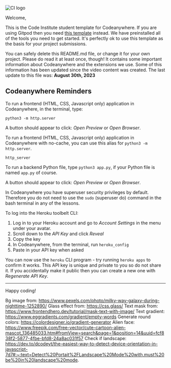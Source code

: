 ![CI logo](https://codeinstitute.s3.amazonaws.com/fullstack/ci_logo_small.png)

Welcome,

This is the Code Institute student template for Codeanywhere. If you are using Gitpod then you need [this template](https://github.com/Code-Institute-Org/gitpod-full-template) instead. We have preinstalled all of the tools you need to get started. It's perfectly ok to use this template as the basis for your project submissions.

You can safely delete this README.md file, or change it for your own project. Please do read it at least once, though! It contains some important information about Codeanywhere and the extensions we use. Some of this information has been updated since the video content was created. The last update to this file was: **August 30th, 2023**

## Codeanywhere Reminders

To run a frontend (HTML, CSS, Javascript only) application in Codeanywhere, in the terminal, type:

`python3 -m http.server`

A button should appear to click: _Open Preview_ or _Open Browser_.

To run a frontend (HTML, CSS, Javascript only) application in Codeanywhere with no-cache, you can use this alias for `python3 -m http.server`.

`http_server`

To run a backend Python file, type `python3 app.py`, if your Python file is named `app.py` of course.

A button should appear to click: _Open Preview_ or _Open Browser_.

In Codeanywhere you have superuser security privileges by default. Therefore you do not need to use the `sudo` (superuser do) command in the bash terminal in any of the lessons.

To log into the Heroku toolbelt CLI:

1. Log in to your Heroku account and go to _Account Settings_ in the menu under your avatar.
2. Scroll down to the _API Key_ and click _Reveal_
3. Copy the key
4. In Codeanywhere, from the terminal, run `heroku_config`
5. Paste in your API key when asked

You can now use the `heroku` CLI program - try running `heroku apps` to confirm it works. This API key is unique and private to you so do not share it. If you accidentally make it public then you can create a new one with _Regenerate API Key_.

---

Happy coding!

Bg image from: https://www.pexels.com/photo/milky-way-galaxy-during-nighttime-1252890/
Glass effect from: https://css.glass/
Text mask from: https://www.frontendhero.dev/tutorial/mask-text-with-image/
Text gradient: https://www.eggradients.com/gradient/empty-words
Generate round colors: https://colordesigner.io/gradient-generator
Alien face: https://www.freepik.com/free-vector/cute-cartoon-alien-mascot_136485033.htm#fromView=search&page=1&position=14&uuid=fcf838f2-5877-4fbe-bfd8-24a8ac031f57
Check if landscape: https://dev.to/dcodeyt/the-easiest-way-to-detect-device-orientation-in-javascript-7d7#:~:text=Detect%20Portait%2FLandscape%20Mode%20with,must%20be%20in%20landscape%20mode.
